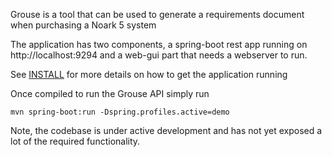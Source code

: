 Grouse is a tool that can be used to generate a requirements document when 
purchasing a Noark 5 system

The application has two components, a spring-boot rest app running on
http://localhost:9294 and a web-gui part that needs a webserver to run.

See [INSTALL](INSTALL.md) for more details on how to get the application running


Once compiled to run the Grouse API simply run

    mvn spring-boot:run -Dspring.profiles.active=demo

Note, the codebase is under active development and has not yet exposed a lot of the required functionality.
